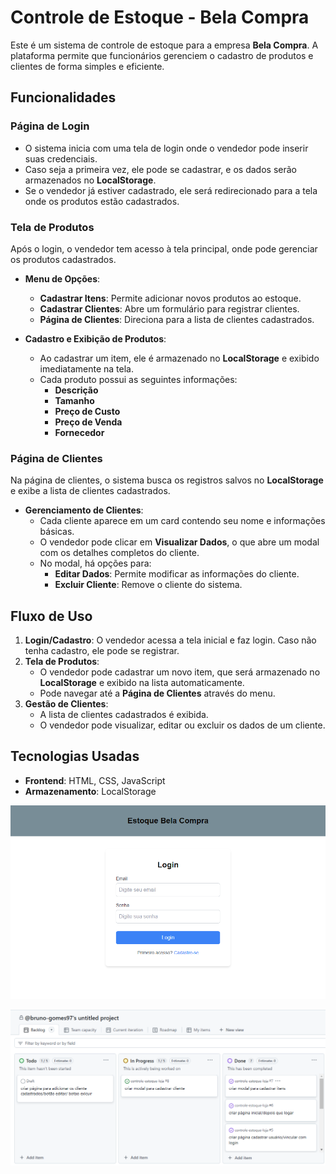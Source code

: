 # Controle de Estoque - Bela Compra

Este é um sistema de controle de estoque para a empresa **Bela Compra**. A plataforma permite que funcionários gerenciem o cadastro de produtos e clientes de forma simples e eficiente.

## Funcionalidades

### Página de Login

- O sistema inicia com uma tela de login onde o vendedor pode inserir suas credenciais.
- Caso seja a primeira vez, ele pode se cadastrar, e os dados serão armazenados no **LocalStorage**.
- Se o vendedor já estiver cadastrado, ele será redirecionado para a tela onde os produtos estão cadastrados.

### Tela de Produtos

Após o login, o vendedor tem acesso à tela principal, onde pode gerenciar os produtos cadastrados. 

- **Menu de Opções**:
  - **Cadastrar Itens**: Permite adicionar novos produtos ao estoque.
  - **Cadastrar Clientes**: Abre um formulário para registrar clientes.
  - **Página de Clientes**: Direciona para a lista de clientes cadastrados.

- **Cadastro e Exibição de Produtos**:
  - Ao cadastrar um item, ele é armazenado no **LocalStorage** e exibido imediatamente na tela.
  - Cada produto possui as seguintes informações:
    - **Descrição**
    - **Tamanho**
    - **Preço de Custo**
    - **Preço de Venda**
    - **Fornecedor**

### Página de Clientes

Na página de clientes, o sistema busca os registros salvos no **LocalStorage** e exibe a lista de clientes cadastrados.

- **Gerenciamento de Clientes**:
  - Cada cliente aparece em um card contendo seu nome e informações básicas.
  - O vendedor pode clicar em **Visualizar Dados**, o que abre um modal com os detalhes completos do cliente.
  - No modal, há opções para:
    - **Editar Dados**: Permite modificar as informações do cliente.
    - **Excluir Cliente**: Remove o cliente do sistema.

## Fluxo de Uso

1. **Login/Cadastro**: O vendedor acessa a tela inicial e faz login. Caso não tenha cadastro, ele pode se registrar.
2. **Tela de Produtos**:
   - O vendedor pode cadastrar um novo item, que será armazenado no **LocalStorage** e exibido na lista automaticamente.
   - Pode navegar até a **Página de Clientes** através do menu.
3. **Gestão de Clientes**:
   - A lista de clientes cadastrados é exibida.
   - O vendedor pode visualizar, editar ou excluir os dados de um cliente.

## Tecnologias Usadas

- **Frontend**: HTML, CSS, JavaScript
- **Armazenamento**: LocalStorage

![Tela Inicial](documentos/img-login.png)

![Kanban](documentos/img-2.png)

